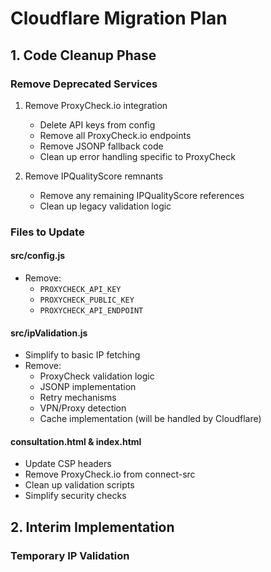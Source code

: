 # Cloudflare Migration Plan

## 1. Code Cleanup Phase

### Remove Deprecated Services
1. Remove ProxyCheck.io integration
   - Delete API keys from config
   - Remove all ProxyCheck.io endpoints
   - Remove JSONP fallback code
   - Clean up error handling specific to ProxyCheck

2. Remove IPQualityScore remnants
   - Remove any remaining IPQualityScore references
   - Clean up legacy validation logic

### Files to Update

#### src/config.js
- Remove:
  - `PROXYCHECK_API_KEY`
  - `PROXYCHECK_PUBLIC_KEY`
  - `PROXYCHECK_API_ENDPOINT`

#### src/ipValidation.js
- Simplify to basic IP fetching
- Remove:
  - ProxyCheck validation logic
  - JSONP implementation
  - Retry mechanisms
  - VPN/Proxy detection
  - Cache implementation (will be handled by Cloudflare)

#### consultation.html & index.html
- Update CSP headers
- Remove ProxyCheck.io from connect-src
- Clean up validation scripts
- Simplify security checks

## 2. Interim Implementation

### Temporary IP Validation 